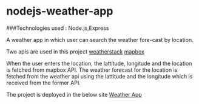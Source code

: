 # nodejs-weather-app
###Technologies used : Node.js,Express

A weather app in which user can search the weather fore-cast by location. 

Two apis are used in this project
[weatherstack](https://weatherstack.com/)
[mapbox](https://www.mapbox.com/)

When the user enters the location, the lattitude, longitude and the location is fetched from mapbox API.
The weather forecast for the location is fetched from the weather api using the lattitude and the longitude which is received from the former API.

The project is deployed in the below site
[Weather App](https://mkris-weather-app.herokuapp.com/)
